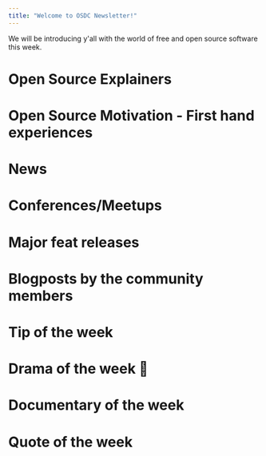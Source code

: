```yaml
---
title: "Welcome to OSDC Newsletter!"
---
```


<!-- Introduction to Newsletter -->

We will be introducing y'all with the world of free and open source software this week.

# Open Source Explainers

# Open Source Motivation - First hand experiences

# News 

<!-- Add tags/metadata maybe -->

# Conferences/Meetups

# Major feat releases

<!-- go generics sorta? -->

# Blogposts by the community members

# Tip of the week

# Drama of the week 🍿

# Documentary of the week

# Quote of the week

<!-- Ask for feedback for newsletter -->